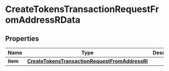 

# CreateTokensTransactionRequestFromAddressRData


## Properties

Name | Type | Description | Notes
------------ | ------------- | ------------- | -------------
**item** | [**CreateTokensTransactionRequestFromAddressRI**](CreateTokensTransactionRequestFromAddressRI.md) |  | 



